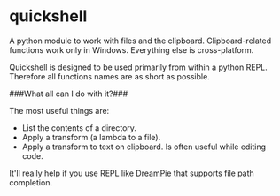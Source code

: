 quickshell
==========

A python module to work with files and the clipboard. Clipboard-related functions work only in Windows. Everything else is cross-platform.

Quickshell is designed to be used primarily from within a python REPL. Therefore all functions names are as short as possible.

###What all can I do with it?###

The most useful things are:

* List the contents of a directory.
* Apply a transform (a lambda to a file).
* Apply a transform to text on clipboard. Is often useful while editing code.

It'll really help if you use REPL like [DreamPie](http://dreampie.sourceforge.net/) that supports file path completion.